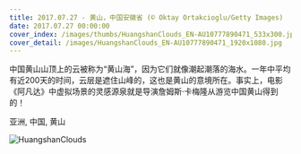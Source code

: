 ```yaml
---
title: 2017.07.27 - 黄山，中国安徽省 (© Oktay Ortakcioglu/Getty Images)
date: 2017.07.27 00:00:00
cover_index: /images/thumbs/HuangshanClouds_EN-AU10777890471_533x300.jpg
cover_detail: /images/HuangshanClouds_EN-AU10777890471_1920x1080.jpg
---
```


中国黄山山顶上的云被称为“黄山海”，因为它们就像潮起潮落的海水。一年中平均有近200天的时间，云层是遮住山峰的，这也是黄山的意境所在。事实上，电影《阿凡达》中虚拟场景的灵感源泉就是导演詹姆斯·卡梅隆从游览中国黄山得到的！

亚洲, 中国, 黄山

![HuangshanClouds](/images/HuangshanClouds_EN-AU10777890471_1920x1080.jpg)
